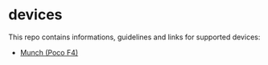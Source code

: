 # devices
This repo contains informations, guidelines and links for supported devices:
- [Munch (Poco F4)](https://github.com/AOSPBuildHall/devices/tree/munch)
